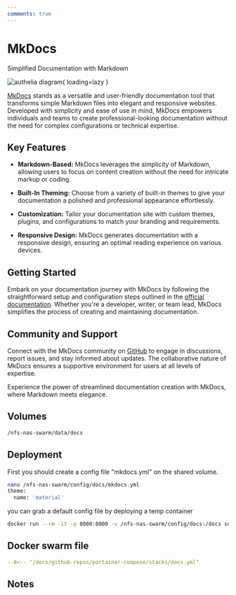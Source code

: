 ```yaml
---
comments: true
---
```


# MkDocs

Simplified Documentation with Markdown

![authelia diagram](/assets/diagrams/authelia.png){ loading=lazy }

[MkDocs](https://www.mkdocs.org/) stands as a versatile and user-friendly documentation tool that transforms simple Markdown files into elegant and responsive websites. Developed with simplicity and ease of use in mind, MkDocs empowers individuals and teams to create professional-looking documentation without the need for complex configurations or technical expertise.

## Key Features

- **Markdown-Based:** MkDocs leverages the simplicity of Markdown, allowing users to focus on content creation without the need for intricate markup or coding.

- **Built-In Theming:** Choose from a variety of built-in themes to give your documentation a polished and professional appearance effortlessly.

- **Customization:** Tailor your documentation site with custom themes, plugins, and configurations to match your branding and requirements.

- **Responsive Design:** MkDocs generates documentation with a responsive design, ensuring an optimal reading experience on various devices.

## Getting Started

Embark on your documentation journey with MkDocs by following the straightforward setup and configuration steps outlined in the [official documentation](https://www.mkdocs.org/). Whether you're a developer, writer, or team lead, MkDocs simplifies the process of creating and maintaining documentation.

## Community and Support

Connect with the MkDocs community on [GitHub](https://github.com/mkdocs/mkdocs) to engage in discussions, report issues, and stay informed about updates. The collaborative nature of MkDocs ensures a supportive environment for users at all levels of expertise.

Experience the power of streamlined documentation creation with MkDocs, where Markdown meets elegance.


## Volumes

```bash
/nfs-nas-swarm/data/docs
```

## Deployment

First you should create a config file "mkdocs.yml" on the shared volume.

```bash
nano /nfs-nas-swarm/config/docs/mkdocs.yml
theme:
  name: 'material'
```

you can grab a default config file by deploying a temp container

```bash
docker run --rm -it -p 8000:8000 -v /nfs-nas-swarm/config/docs:/docs squidfunk/mkdocs-material 
```

## Docker swarm file
``` yaml linenums="1" 
--8<-- "/docs/github-repos/portainer-compose/stacks/docs.yml"
```


## Notes

